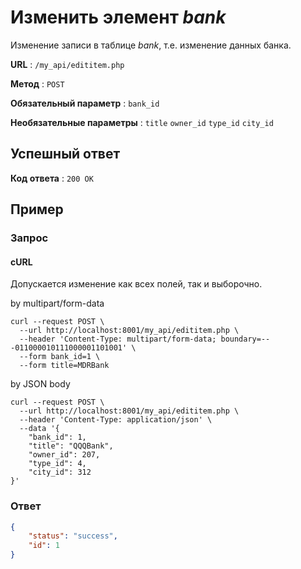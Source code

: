 # Изменить элемент *bank*

Изменение записи в таблице *bank*, т.е. изменение данных банка.

**URL** : `/my_api/edititem.php`

**Метод** : `POST`

**Обязательный параметр** : `bank_id`

**Необязательные параметры** : `title` `owner_id` `type_id` `city_id`

## Успешный ответ

**Код ответа** : `200 OK`




## Пример

### Запрос

#### cURL
Допускается изменение как всех полей, так и выборочно.


by multipart/form-data

```shell
curl --request POST \
  --url http://localhost:8001/my_api/edititem.php \
  --header 'Content-Type: multipart/form-data; boundary=---011000010111000001101001' \
  --form bank_id=1 \
  --form title=MDRBank
```

by JSON body

```shell
curl --request POST \
  --url http://localhost:8001/my_api/edititem.php \
  --header 'Content-Type: application/json' \
  --data '{
	"bank_id": 1,
	"title": "QQQBank",
	"owner_id": 207,
	"type_id": 4,
	"city_id": 312
}'
```

### Ответ

```json
{
	"status": "success",
	"id": 1
}
```